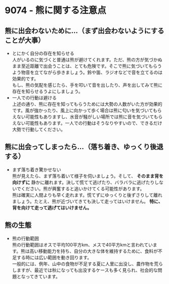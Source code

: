 # 9074 - 熊に関する注意点
## 熊に出会わないために...（まず出会わないようにすることが大事）
* とにかく自分の存在を知らせる  
人がいるのに気づくと普通は熊が避けてくれます。ただ、熊の方が気づかぬまま至近距離で出会うことは、とても危険です。そこで熊に気づいてもらうよう物音を立てながら歩きましょう。鈴や笛、ラジオなどで音を立てるのは効果的です。  
もし、熊の気配を感じたら、手を叩いて音を出したり、声を出してみて熊に存在を知らせるうよにしましょう。 
* 一人での行動は避ける  
上述の通り、熊に存在を知ってもらうためには大勢の人数がいた方が効果的です。風が強かったり、風上に向かって歩く場合は熊に匂いを気づいてもらえない可能性もありますし、水音が騒がしい場所では熊に音を気づいてもらえない可能性もあります。一人での行動はそうなりやすいので、できるだけ大勢で行動してください。

## 熊に出会ってしまったら...（落ち着き、ゆっくり後退する）
* まず落ち着き驚かせない  
熊が見えたら、まず落ち着いて様子を伺いましょう。そして、 __そのまま背を向けずに__ 静かに離れます。決して慌てて逃げたり、バラバラに逃げたりしないでください。熊が興奮すると追いかけてくる可能性があります。  
熊は確実に人間よりも早く走れます。慌てずにゆっくりと後ずさりして離れましょう。たとえ、熊が近づいてきても決して走ってはいけません。 __特に、背を向けて走って逃げてはいけません。__


## 熊の生態
* 熊の行動範囲  
熊の行動範囲はオスで平均100平方km、メスで40平方kmと言われています。熊は高い移動能力を持ち、自分の大きな体を維持するために、食料が不足する時には広い範囲を動き回ります。  
一般的には、例年、山中の食物が不足する夏に人里に出没し、農作物を荒らしますが、最近では秋になっても出没するケースも多く見られ、社会的な問題となってきています。